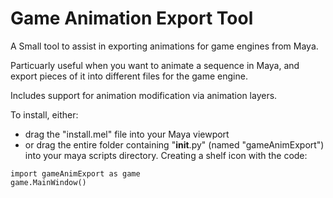 # Game Animation Export Tool
A Small tool to assist in exporting animations for game engines from Maya.

Particuarly useful when you want to animate a sequence in Maya, and export pieces of it into different files for the game engine.

Includes support for animation modification via animation layers.

To install, either:

* drag the "install.mel" file into your Maya viewport
* or drag the entire folder containing "__init__.py" (named "gameAnimExport") into your maya scripts directory. Creating a shelf icon with the code:
```
import gameAnimExport as game
game.MainWindow()
```

